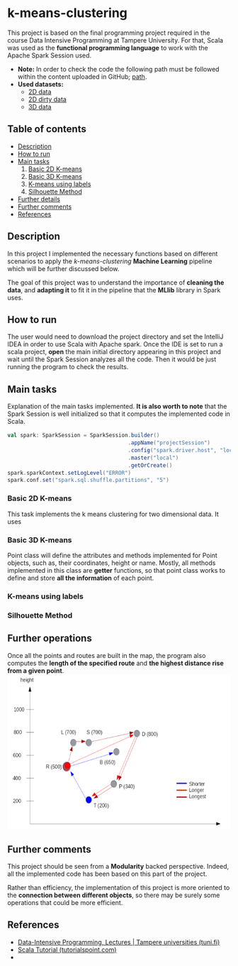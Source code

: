 
# k-means-clustering
This project is based on the final programming project required in the course Data Intensive Programming at Tampere University. For that, Scala was used as the **functional programming language** to work with the Apache Spark Session used.
  
- **Note:** In order to check the code the following path must be followed within the content uploaded in GitHub; [path](https://github.com/robredomikel/k-means-clustering/blob/main/k-means-clustering/src/main/scala/assignment22/Assignment.scala).
- **Used datasets:**
	- [2D data](https://github.com/robredomikel/k-means-clustering/blob/main/k-means-clustering/data/dataD2.csv)
	- [2D dirty data](https://github.com/robredomikel/k-means-clustering/blob/main/k-means-clustering/data/dataD2_dirty.csv)
	- [3D data](https://github.com/robredomikel/k-means-clustering/blob/main/k-means-clustering/data/dataD3.csv)

## Table of contents
- [Description](https://github.com/robredomikel/k-means-clustering#description)
- [How to run](https://github.com/robredomikel/k-means-clustering#how-to-run)
- [Main tasks](https://github.com/robredomikel/k-means-clustering#main-features)
	1. [Basic 2D K-means](https://github.com/robredomikel/k-means-clustering#main-features)
	2. [Basic 3D K-means](https://github.com/robredomikel/k-means-clustering#main-features)
	3. [K-means using labels](https://github.com/robredomikel/k-means-clustering#main-features)
	4. [Silhouette Method](https://github.com/robredomikel/k-means-clustering#main-features)
- [Further details](https://github.com/robredomikel/k-means-clustering#further-details) 
- [Further comments](https://github.com/robredomikel/k-means-clustering#further-comments)
- [References](https://github.com/robredomikel/k-means-clustering#references)

## Description
In this project I implemented the necessary functions based on different scenarios to apply the _k-means-clustering_ **Machine Learning** pipeline which will be further discussed below.

The goal of this project was to understand the importance of **cleaning the data**, and **adapting it** to fit it in the pipeline that the **MLlib** library in Spark uses. 
## How to run
The user would need to download the project directory and set the IntelliJ IDEA in order to use Scala with Apache spark. Once the IDE is set to run a scala project,  **open** the main initial directory appearing in this project and wait until the Spark Session analyzes all the code. Then it would be just running the program to check the results.
 
## Main tasks 
Explanation of the main tasks implemented. **It is also worth to note** that the Spark Session is well initialized so that it computes the implemented code in Scala.
```scala
val spark: SparkSession = SparkSession.builder()
								      .appName("projectSession")
                                      .config("spark.driver.host", "localhost")
                                      .master("local")
                                      .getOrCreate()
spark.sparkContext.setLogLevel("ERROR")
spark.conf.set("spark.sql.shuffle.partitions", "5")
```
### Basic 2D K-means
This task implements the k means clustering for two dimensional data. It uses
### Basic 3D K-means
Point class will define the attributes and methods implemented for Point objects, such as, their coordinates, height or name. Mostly, all methods implemented in this class are __getter__ functions, so that point class works to define and store __all the information__ of each point.

### K-means using labels

### Silhouette Method
## Further operations
Once all the points and routes are built in the map, the program also computes the **length of the specified route** and **the highest distance rise from a given point**.
![orienteering](https://github.com/robredomikel/orienteering/blob/main/screenshots/rise.PNG)

## Further comments
This project should be seen from a **Modularity** backed perspective. Indeed, all the implemented code has been based on this part of the project.

Rather than efficiency, the implementation of this project is more oriented to the **connection between different objects**, so there may be surely some operations that could be more efficient. 

## References
- [Data-Intensive Programming, Lectures | Tampere universities (tuni.fi)](https://www.tuni.fi/en/study-with-us/data-intensive-programming-lectures)
- [Scala Tutorial (tutorialspoint.com)](https://www.tutorialspoint.com/scala/index.htm)
- 
